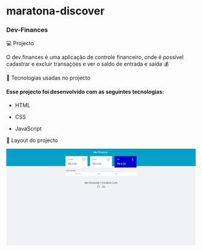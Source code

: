 # maratona-discover
 ### Dev-Finances

 💻 Projecto

O dev.finances é uma aplicação de controle financeiro, onde é possível cadastrar e excluir transações e ver o saldo de entrada e saída 💰

 🚀  Tecnologias usadas no projecto
   #### Esse projecto foi desenvolvido com as seguintes tecnologias:

* HTML

* CSS 

* JavaScript

🔖 Layout do projecto 

![Dev-Finances](/assets/DEv-Finances.png)
